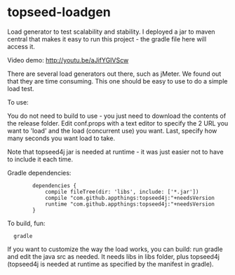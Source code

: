# topseed-loadgen
Load generator to test scalability and stability. I deployed a jar to maven central that makes it easy to run this project - the gradle file here will access it.

Video demo: http://youtu.be/aJifYGIVScw


There are several load generators out there, such as jMeter. We found out that they are time consuming. This one should be easy to use to do a simple load test.


To use:

You do not need to build to use - you just need to download the contents of the release folder.
Edit conf.props with a text editor to specify the 2 URL you want to 'load' and the load (concurrent use) you want.
Last, specify how many seconds you want load to take.

Note that topseed4j jar is needed at runtime - it was just easier not to have to include it each time.

Gradle dependencies:

			dependencies {
				compile fileTree(dir: 'libs', include: ['*.jar'])
				compile "com.github.appthings:topseed4j:"+needsVersion
				runtime "com.github.appthings:topseed4j:"+needsVersion
			}



To build, fun:

      gradle

If you want to customize the way the load works, you can build: run gradle and edit the java src as needed. It needs libs in libs folder, plus topseed4j (topseed4j is needed at runtime as specified by the manifest in gradle).





